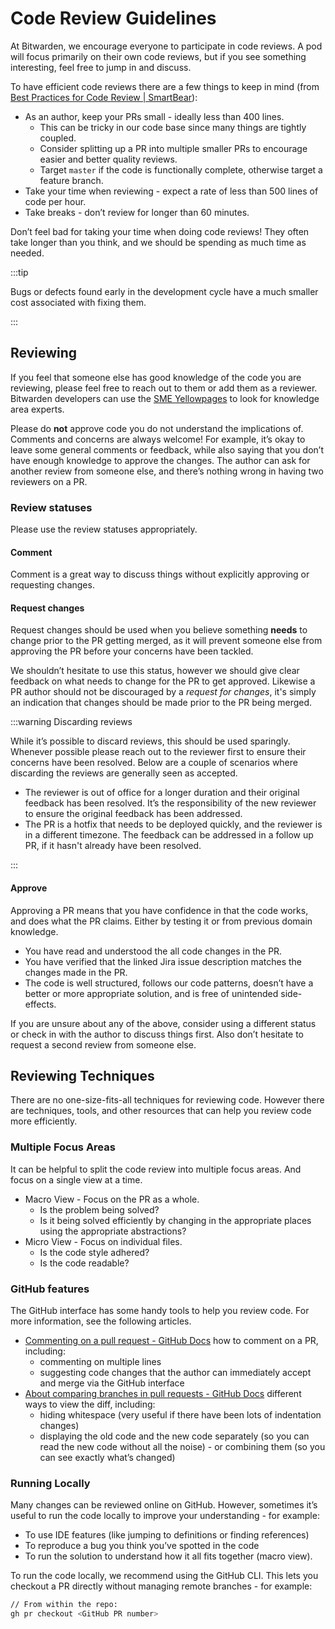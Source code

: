 # Code Review Guidelines

At Bitwarden, we encourage everyone to participate in code reviews. A pod will focus primarily on
their own code reviews, but if you see something interesting, feel free to jump in and discuss.

To have efficient code reviews there are a few things to keep in mind (from
[Best Practices for Code Review | SmartBear](https://smartbear.com/learn/code-review/best-practices-for-peer-code-review/)):

- As an author, keep your PRs small - ideally less than 400 lines.
  - This can be tricky in our code base since many things are tightly coupled.
  - Consider splitting up a PR into multiple smaller PRs to encourage easier and better quality
    reviews.
  - Target `master` if the code is functionally complete, otherwise target a feature branch.
- Take your time when reviewing - expect a rate of less than 500 lines of code per hour.
- Take breaks - don’t review for longer than 60 minutes.

Don’t feel bad for taking your time when doing code reviews! They often take longer than you think,
and we should be spending as much time as needed.

:::tip

Bugs or defects found early in the development cycle have a much smaller cost associated with fixing
them.

:::

## Reviewing

If you feel that someone else has good knowledge of the code you are reviewing, please feel free to
reach out to them or add them as a reviewer. <bitwarden>Bitwarden developers can use the [SME
Yellowpages][sme-yellowpages] to look for knowledge area experts.</bitwarden>

Please do **not** approve code you do not understand the implications of. Comments and concerns are
always welcome! For example, it’s okay to leave some general comments or feedback, while also saying
that you don’t have enough knowledge to approve the changes. The author can ask for another review
from someone else, and there’s nothing wrong in having two reviewers on a PR.

### Review statuses

Please use the review statuses appropriately.

#### Comment

Comment is a great way to discuss things without explicitly approving or requesting changes.

#### Request changes

Request changes should be used when you believe something **needs** to change prior to the PR
getting merged, as it will prevent someone else from approving the PR before your concerns have been
tackled.

We shouldn’t hesitate to use this status, however we should give clear feedback on what needs to
change for the PR to get approved. Likewise a PR author should not be discouraged by a _request for
changes_, it's simply an indication that changes should be made prior to the PR being merged.

:::warning Discarding reviews

While it’s possible to discard reviews, this should be used sparingly. Whenever possible please
reach out to the reviewer first to ensure their concerns have been resolved. Below are a couple of
scenarios where discarding the reviews are generally seen as accepted.

- The reviewer is out of office for a longer duration and their original feedback has been resolved.
  It’s the responsibility of the new reviewer to ensure the original feedback has been addressed.
- The PR is a hotfix that needs to be deployed quickly, and the reviewer is in a different timezone.
  The feedback can be addressed in a follow up PR, if it hasn't already have been resolved.

:::

#### Approve

Approving a PR means that you have confidence in that the code works, and does what the PR claims.
Either by testing it or from previous domain knowledge.

- You have read and understood the all code changes in the PR.
- You have verified that the linked Jira issue description matches the changes made in the PR.
- The code is well structured, follows our code patterns, doesn’t have a better or more appropriate
  solution, and is free of unintended side-effects.

If you are unsure about any of the above, consider using a different status or check in with the
author to discuss things first. Also don’t hesitate to request a second review from someone else.

## Reviewing Techniques

There are no one-size-fits-all techniques for reviewing code. However there are techniques, tools,
and other resources that can help you review code more efficiently.

### Multiple Focus Areas

It can be helpful to split the code review into multiple focus areas. And focus on a single view at
a time.

- Macro View - Focus on the PR as a whole.
  - Is the problem being solved?
  - Is it being solved efficiently by changing in the appropriate places using the appropriate
    abstractions?
- Micro View - Focus on individual files.
  - Is the code style adhered?
  - Is the code readable?

### GitHub features

The GitHub interface has some handy tools to help you review code. For more information, see the
following articles.

- [Commenting on a pull request - GitHub Docs][gh-commenting] how to comment on a PR, including:
  - commenting on multiple lines
  - suggesting code changes that the author can immediately accept and merge via the GitHub
    interface
- [About comparing branches in pull requests - GitHub Docs][gh-branches] different ways to view the
  diff, including:
  - hiding whitespace (very useful if there have been lots of indentation changes)
  - displaying the old code and the new code separately (so you can read the new code without all
    the noise) - or combining them (so you can see exactly what’s changed)

### Running Locally

Many changes can be reviewed online on GitHub. However, sometimes it’s useful to run the code
locally to improve your understanding - for example:

- To use IDE features (like jumping to definitions or finding references)
- To reproduce a bug you think you’ve spotted in the code
- To run the solution to understand how it all fits together (macro view).

To run the code locally, we recommend using the GitHub CLI. This lets you checkout a PR directly
without managing remote branches - for example:

```bash
// From within the repo:
gh pr checkout <GitHub PR number>
```

[sme-yellowpages]: https://bitwarden.atlassian.net/wiki/spaces/DEV/pages/195919928
[gh-commenting]:
  https://docs.github.com/en/pull-requests/collaborating-with-pull-requests/reviewing-changes-in-pull-requests/commenting-on-a-pull-request
[gh-branches]:
  https://docs.github.com/en/pull-requests/collaborating-with-pull-requests/proposing-changes-to-your-work-with-pull-requests/about-comparing-branches-in-pull-requests

